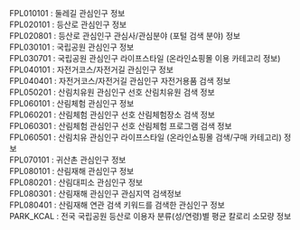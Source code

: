 FPL010101 : 둘레길 관심인구 정보  
FPL020101 : 등산로 관심인구 정보  
FPL020801 : 등산로 관심인구 관심사/관심분야 (포털 검색 분야) 정보  
FPL030101 : 국립공원 관심인구 정보  
FPL030701 : 국립공원 관심인구 라이프스타일 (온라인쇼핑몰 이용 카테고리 정보)  
FPL040101 : 자전거코스/자전거길 관심인구 정보  
FPL040401 : 자전거코스/자전거길 관심인구 자전거용품 검색 정보  
FPL050201 : 산림치유원 관심인구 선호 산림치유원 검색 정보  
FPL060101 : 산림체험 관심인구 정보  
FPL060201 : 산림체험 관심인구 선호 산림체험장소 검색 정보  
FPL060301 : 산림체험 관심인구 선호 산림체험 프로그램 검색 정보  
FPL060501 : 산림치유 관심인구 라이프스타일 (온라인쇼핑몰 검색/구매 카테고리) 정보  
FPL070101 : 귀산촌 관심인구 정보  
FPL080101 : 산림재해 관심인구 정보  
FPL080201 : 산림대피소 관심인구 정보  
FPL080301 : 산림재해 관심인구 관심지역 검색정보  
FPL080401 : 산림재해 연관 검색 키워드를 검색한 관심인구 정보  
PARK_KCAL : 전국 국립공원 등산로 이용자 분류(성/연령)별 평균 칼로리 소모량 정보  
